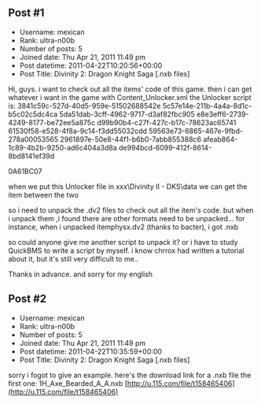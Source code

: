 ## Post #1
- Username: mexican
- Rank: ultra-n00b
- Number of posts: 5
- Joined date: Thu Apr 21, 2011 11:49 pm
- Post datetime: 2011-04-22T10:20:56+00:00
- Post Title: Divinity 2: Dragon Knight Saga [.nxb files]

Hi, guys. i want to check out all the items' code of this game.
then i can get whatever i want in the game with Content_Unlocker.xml
the Unlocker script is:
<root>
   <UnlockedContent>
      <Entry>3841c59c-527d-40d5-959e-51502688542e</Entry>
      <Entry>5c57e14e-211b-4a4a-8d1c-b5c02c5dc4ca</Entry>
      <Entry>5da51dab-3cff-4962-9717-d3af82fbc905</Entry>
      <Entry>e8e3eff6-2739-4249-8177-be72ee5a875c</Entry>
      <Entry>d99b90b4-c27f-427c-b17c-78623ac65741</Entry>
      <Entry>61530f58-e528-4f8a-9c14-f3dd55032cdd</Entry>
      <Entry>59563e73-6865-467e-9fbd-278a00053565</Entry>
      <Entry>2961897e-50e8-44f1-b6b0-7abb855388c6</Entry>
      <Entry>afeab864-1c89-4b2b-9250-ad6c404a3d8a</Entry>
      <Entry>de994bcd-6099-412f-8614-8bd8141ef39d</Entry>
   </UnlockedContent>
</root>

0A61BC07

when we put this Unlocker file in xxx\Divinity II - DKS\data
we can get the item between the two <Entry>

so i need to unpack the .dv2 files to check out all the item's code.
but when i unpack them ,i found there are other formats need to be unpacked...
for instance, when i unpacked itemphysx.dv2 (thanks to bacter), i got .nxb

so could anyone give me another script to unpack it? 
or i have to study QuickBMS to write a script by myself.
i know chrrox  had written a tutorial about it, but it's still very difficult to me..

Thanks in advance. and sorry for my english
## Post #2
- Username: mexican
- Rank: ultra-n00b
- Number of posts: 5
- Joined date: Thu Apr 21, 2011 11:49 pm
- Post datetime: 2011-04-22T10:35:59+00:00
- Post Title: Divinity 2: Dragon Knight Saga [.nxb files]

sorry i fogot to give an example.
here's the download link for a .nxb file
the first one:
1H_Axe_Bearded_A_A.nxb
[http://u.115.com/file/t158465406](http://u.115.com/file/t158465406)
